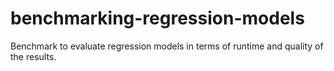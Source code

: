 # benchmarking-regression-models

Benchmark to evaluate regression models in terms of runtime and quality of the results. 